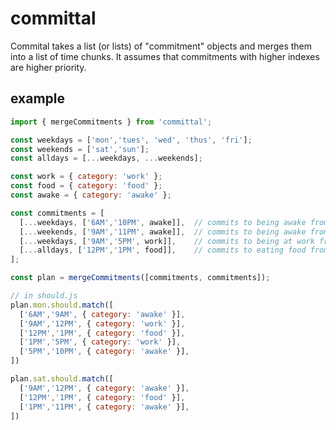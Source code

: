 # committal

Commital takes a list (or lists) of "commitment" objects and merges them into a list of time chunks. It assumes that commitments with higher indexes are higher priority.

## example

```javascript
import { mergeCommitments } from 'committal';

const weekdays = ['mon','tues', 'wed', 'thus', 'fri'];
const weekends = ['sat','sun'];
const alldays = [...weekdays, ...weekends];

const work = { category: 'work' };
const food = { category: 'food' };
const awake = { category: 'awake' };

const commitments = [
  [...weekdays, ['6AM','10PM', awake]],  // commits to being awake from 6am–10pm on weekdays
  [...weekends, ['9AM','11PM', awake]],  // commits to being awake from 9am–11pm on weekends
  [...weekdays, ['9AM','5PM', work]],    // commits to being at work from 9am–5pm on weekdays
  [...alldays, ['12PM','1PM', food]],    // commits to eating food from 12pm–1pm everyday
];

const plan = mergeCommitments([commitments, commitments]);

// in should.js
plan.mon.should.match([
  ['6AM','9AM', { category: 'awake' }],
  ['9AM','12PM', { category: 'work' }],
  ['12PM','1PM', { category: 'food' }],
  ['1PM','5PM', { category: 'work' }],
  ['5PM','10PM', { category: 'awake' }],
])

plan.sat.should.match([
  ['9AM','12PM', { category: 'awake' }],
  ['12PM','1PM', { category: 'food' }],
  ['1PM','11PM', { category: 'awake' }],
])
```


